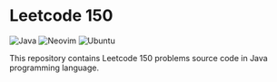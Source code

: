 # Leetcode 150

![Java](https://img.shields.io/badge/Java-E34F26?logo=openjdk&logoColor=white)
![Neovim](https://img.shields.io/badge/Neovim-57A143?logo=Neovim&logoColor=white)
![Ubuntu](https://img.shields.io/badge/Ubuntu-E95420?logo=Ubuntu&logoColor=white)

This repository contains Leetcode 150 problems source code in Java programming language.
